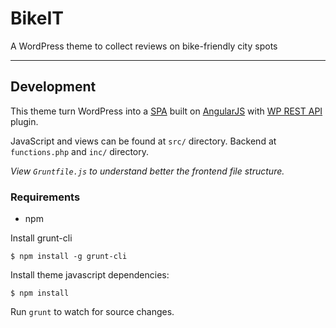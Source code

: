 # BikeIT

A WordPress theme to collect reviews on bike-friendly city spots

---

## Development

This theme turn WordPress into a [SPA](http://en.wikipedia.org/wiki/Single-page_application) built on [AngularJS](https://angularjs.org/) with [WP REST API](http://wp-api.org/) plugin.

JavaScript and views can be found at `src/` directory. Backend at `functions.php` and `inc/` directory.

*View `Gruntfile.js` to understand better the frontend file structure.*

### Requirements

 - npm

Install grunt-cli

```
$ npm install -g grunt-cli
```

Install theme javascript dependencies:

```
$ npm install
```

Run `grunt` to watch for source changes.
